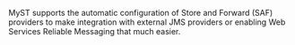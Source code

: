 MyST supports the automatic configuration of Store and Forward (SAF) providers to make integration with external JMS providers or enabling Web Services Reliable Messaging that much easier.